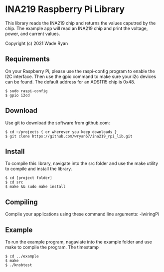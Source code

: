 # INA219 Raspberry Pi Library
This library reads the INA219 chip and returns the values caputred by the chip.
 The example app will read an INA219 chip and print the voltage, power, and current values.

Copyright (c) 2021 Wade Ryan


## Requirements
On your Raspberry Pi, please use the raspi-config program to enable the I2C interface.
Then use the gpio command to make sure your i2c devices can be found.  The default address 
for an ADS1115 chip is 0x48.  

    $ sudo raspi-config
    $ gpio i2cd

## Download
Use git to download the software from github.com:

    $ cd ~/projects { or wherever you keep downloads }
    $ git clone https://github.com/wryan67/ina219_rpi_lib.git

## Install
To compile this library, navigate into the src folder and use the make utility to compile 
and install the library.

    $ cd [project folder]
    $ cd src
    $ make && sudo make install


## Compiling
Complie your applications using these command line arguments: -lwiringPi 


## Example
To run the example program, nagaviate into the example folder and use make to compile the program.  The timestamp 

    $ cd ../example
    $ make 
    $ ./knobtest


